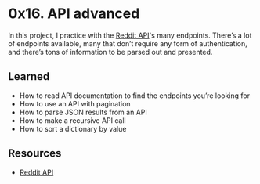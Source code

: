 # 0x16. API advanced

In this project, I practice with the [Reddit API](https://www.reddit.com/dev/api/)'s many endpoints. There’s a lot of endpoints available, many that don’t require any form of authentication, and there’s tons of information to be parsed out and presented.

## Learned

- How to read API documentation to find the endpoints you’re looking for
- How to use an API with pagination
- How to parse JSON results from an API
- How to make a recursive API call
- How to sort a dictionary by value

## Resources

- [Reddit API](https://www.reddit.com/dev/api/)
